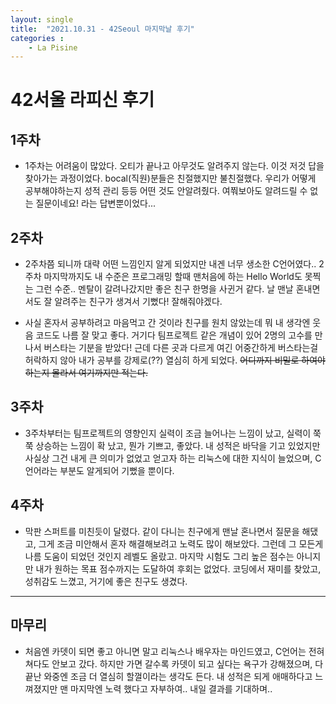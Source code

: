 ```yaml
---
layout: single
title:  "2021.10.31 - 42Seoul 마지막날 후기"
categories : 
    - La Pisine
---
```


# 42서울 라피신 후기

## 1주차

- 1주차는 어려움이 많았다. 오티가 끝나고 아무것도 알려주지 않는다. 이것 저것 답을 찾아가는 과정이었다. bocal(직원)분들은 친절했지만 불친절했다. 우리가 어떻게 공부해야하는지 성적 관리 등등 어떤 것도 안알려줬다. 여쭤보아도 알려드릴 수 없는 질문이네요! 라는 답변뿐이었다...

## 2주차

- 2주차쯤 되니까 대략 어떤 느낌인지 알게 되었지만 내겐 너무 생소한 C언어였다.. 2주차 마지막까지도 내 수준은 프로그래밍 할때 맨처음에 하는 Hello World도 못찍는 그런 수준.. 멘탈이 갈려나갔지만 좋은 친구 한명을 사귄거 같다. 날 맨날 혼내면서도 잘 알려주는 친구가 생겨서 기뻤다! 잘해줘야겠다.

- 사실 혼자서 공부하려고 마음먹고 간 것이라 친구를 원치 않았는데 뭐 내 생각엔 웃음 코드도 나름 잘 맞고 좋다. 거기다 팀프로젝트 같은 개념이 있어 2명의 고수를 만나서 버스타는 기분을 받았다! 근데 다른 곳과 다르게 여긴 어중간하게 버스타는걸 허락하지 않아 내가 공부를 강제로(??) 열심히 하게 되었다. <del>어디까지 비밀로 하여야하는지 몰라서 여기까지만 적는다.</del>

## 3주차

- 3주차부터는 팀프로젝트의 영향인지 실력이 조금 늘어나는 느낌이 났고, 실력이 쭉쭉 상승하는 느낌이 확 났고, 뭔가 기쁘고, 좋았다. 내 성적은 바닥을 기고 있었지만 사실상 그건 내게 큰 의미가 없었고 얻고자 하는 리눅스에 대한 지식이 늘었으며, C언어라는 부분도 알게되어 기뻤을 뿐이다.

## 4주차

- 막판 스퍼트를 미친듯이 달렸다. 같이 다니는 친구에게 맨날 혼나면서 질문을 해댔고, 그게 조금 미안해서 혼자 해결해보려고 노력도 많이 해보았다. 그런데 그 모든게 나름 도움이 되었던 것인지 레벨도 올랐고. 마지막 시험도 그리 높은 점수는 아니지만 내가 원하는 목표 점수까지는 도달하여 후회는 없었다. 코딩에서 재미를 찾았고, 성취감도 느꼈고, 거기에 좋은 친구도 생겼다.

---

## 마무리

- 처음엔 카뎃이 되면 좋고 아니면 말고 리눅스나 배우자는 마인드였고, C언어는 전혀 쳐다도 안보고 갔다. 하지만 가면 갈수록 카뎃이 되고 싶다는 욕구가 강해졌으며, 다 끝난 와중엔 조금 더 열심히 할껄이라는 생각도 든다. 내 성적은 되게 애매하다고 느껴졌지만 맨 마지막엔 노력 했다고 자부하여.. 내일 결과를 기대하며..